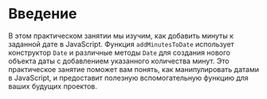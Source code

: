 # Введение

В этом практическом занятии мы изучим, как добавить минуты к заданной дате в JavaScript. Функция `addMinutesToDate` использует конструктор `Date` и различные методы `Date` для создания нового объекта даты с добавлением указанного количества минут. Это практическое занятие поможет вам понять, как манипулировать датами в JavaScript, и предоставит полезную вспомогательную функцию для ваших будущих проектов.
